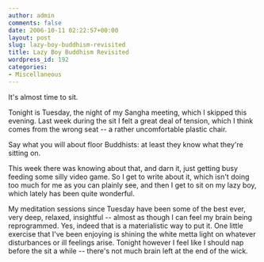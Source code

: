 ```yaml
---
author: admin
comments: false
date: 2006-10-11 02:22:57+00:00
layout: post
slug: lazy-boy-buddhism-revisited
title: Lazy Boy Buddhism Revisited
wordpress_id: 192
categories:
- Miscellaneous
---
```


It's almost time to sit.

Tonight is Tuesday, the night of my Sangha meeting, which I skipped this evening.  Last week during the sit I felt a great deal of tension, which I think comes from the wrong seat -- a rather uncomfortable plastic chair.

Say what you will about floor Buddhists:  at least they know what they're sitting on.

This week there was knowing about that, and darn it, just getting busy feeding some silly video game.  So I get to write about it, which isn't doing too much for me as you can plainly see, and then I get to sit on my lazy boy, which lately has been quite wonderful.

My meditation sessions since Tuesday have been some of the best ever, very deep, relaxed, insightful -- almost as though I can feel my brain being reprogrammed.  Yes, indeed that is a materialistic way to put it.  One little exercise that I've been enjoying is shining the white metta light on whatever disturbances or ill feelings arise.  Tonight however I feel like I should nap before the sit a while -- there's not much brain left at the end of the wick.
